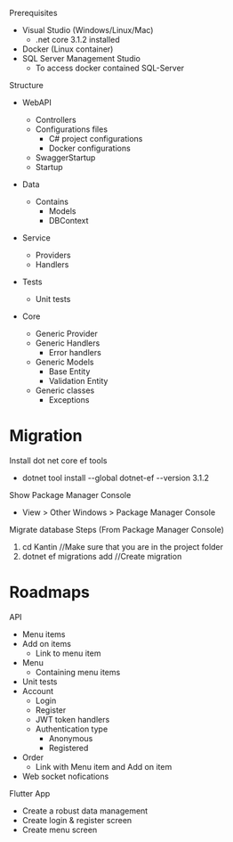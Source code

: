 Prerequisites
- Visual Studio (Windows/Linux/Mac)
    - .net core 3.1.2 installed
- Docker (Linux container)
- SQL Server Management Studio
    - To access docker contained SQL-Server


Structure
- WebAPI 
    - Controllers
    - Configurations files
        - C# project configurations
        - Docker configurations
    - SwaggerStartup
    - Startup

- Data
    - Contains
        - Models
        - DBContext
- Service
    - Providers
    - Handlers

- Tests
    - Unit tests

- Core
    - Generic Provider
    - Generic Handlers
        - Error handlers
    - Generic Models
        - Base Entity
        - Validation Entity
    - Generic classes
        - Exceptions

Migration
=============================================================
Install dot net core ef tools
- dotnet tool install --global dotnet-ef --version 3.1.2

Show Package Manager Console 
- View > Other Windows > Package Manager Console 

Migrate database Steps (From Package Manager Console)
1. cd Kantin //Make sure that you are in the project folder
2. dotnet ef migrations add <Name of migration> //Create migration

Roadmaps
==============================================================
API
- Menu items
- Add on items
    - Link to menu item
- Menu
    - Containing menu items
- Unit tests
- Account
    - Login
    - Register
    - JWT token handlers
    - Authentication type
        - Anonymous
        - Registered
- Order
    - Link with Menu item and Add on item
- Web socket nofications


Flutter App
- Create a robust data management 
- Create login & register screen
- Create menu screen
